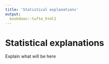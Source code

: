 ```yaml
---
title: 'Statistical explanations'
output:
  bookdown::tufte_html2
---
```






# Statistical explanations



Explain what will be here
